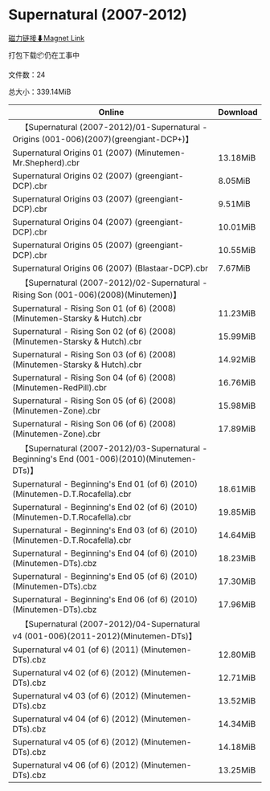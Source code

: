 # Supernatural (2007-2012)

[磁力链接⬇Magnet Link](magnet:?xt=urn:btih:c246ae67357f3f0b78bab7ed235ccb9bd1f3a90a&dn=Supernatural%20%282007-2012%29)

打包下载📦仍在工事中

文件数：24

总大小：339.14MiB

Online | Download
--- | ---
&emsp;【Supernatural (2007-2012)/01-Supernatural - Origins (001-006)(2007)(greengiant-DCP+)】 | 
Supernatural Origins 01 (2007) (Minutemen-Mr.Shepherd).cbr | 13.18MiB
Supernatural Origins 02 (2007) (greengiant-DCP).cbr | 8.05MiB
Supernatural Origins 03 (2007) (greengiant-DCP).cbr | 9.51MiB
Supernatural Origins 04 (2007) (greengiant-DCP).cbr | 10.01MiB
Supernatural Origins 05 (2007) (greengiant-DCP).cbr | 10.55MiB
Supernatural Origins 06 (2007) (Blastaar-DCP).cbr | 7.67MiB
&emsp;【Supernatural (2007-2012)/02-Supernatural - Rising Son (001-006)(2008)(Minutemen)】 | 
Supernatural - Rising Son 01 (of 6) (2008) (Minutemen-Starsky & Hutch).cbr | 11.23MiB
Supernatural - Rising Son 02 (of 6) (2008) (Minutemen-Starsky & Hutch).cbr | 15.99MiB
Supernatural - Rising Son 03 (of 6) (2008) (Minutemen-Starsky & Hutch).cbr | 14.92MiB
Supernatural - Rising Son 04 (of 6) (2008) (Minutemen-RedPill).cbr | 16.76MiB
Supernatural - Rising Son 05 (of 6) (2008) (Minutemen-Zone).cbr | 15.98MiB
Supernatural - Rising Son 06 (of 6) (2008) (Minutemen-Zone).cbr | 17.89MiB
&emsp;【Supernatural (2007-2012)/03-Supernatural - Beginning's End (001-006)(2010)(Minutemen-DTs)】 | 
Supernatural - Beginning's End 01 (of 6) (2010) (Minutemen-D.T.Rocafella).cbr | 18.61MiB
Supernatural - Beginning's End 02 (of 6) (2010) (Minutemen-D.T.Rocafella).cbr | 19.85MiB
Supernatural - Beginning's End 03 (of 6) (2010) (Minutemen-D.T.Rocafella).cbr | 14.64MiB
Supernatural - Beginning's End 04 (of 6) (2010) (Minutemen-DTs).cbz | 18.23MiB
Supernatural - Beginning's End 05 (of 6) (2010) (Minutemen-DTs).cbz | 17.30MiB
Supernatural - Beginning's End 06 (of 6) (2010) (Minutemen-DTs).cbz | 17.96MiB
&emsp;【Supernatural (2007-2012)/04-Supernatural v4 (001-006)(2011-2012)(Minutemen-DTs)】 | 
Supernatural v4 01 (of 6) (2011) (Minutemen-DTs).cbz | 12.80MiB
Supernatural v4 02 (of 6) (2012) (Minutemen-DTs).cbz | 12.71MiB
Supernatural v4 03 (of 6) (2012) (Minutemen-DTs).cbz | 13.52MiB
Supernatural v4 04 (of 6) (2012) (Minutemen-DTs).cbz | 14.34MiB
Supernatural v4 05 (of 6) (2012) (Minutemen-DTs).cbz | 14.18MiB
Supernatural v4 06 (of 6) (2012) (Minutemen-DTs).cbz | 13.25MiB